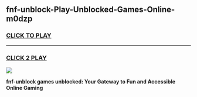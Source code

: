 
## fnf-unblock-Play-Unblocked-Games-Online-m0dzp
<h3>
<a href="https://premium76.site?title=fnf-unblock&ref=25A">CLICK TO PLAY</a></h3>
<hr>

<h3>
<a href="https://premium76.site?title=fnf-unblock&ref=25A">CLICK 2 PLAY</a>
  
</h3>

<a href="https://premium76.site?title=fnf-unblock&ref=25A"><img src="https://clearcache.store/games.png"></a>


**fnf-unblock games unblocked: Your Gateway to Fun and Accessible Online Gaming**

